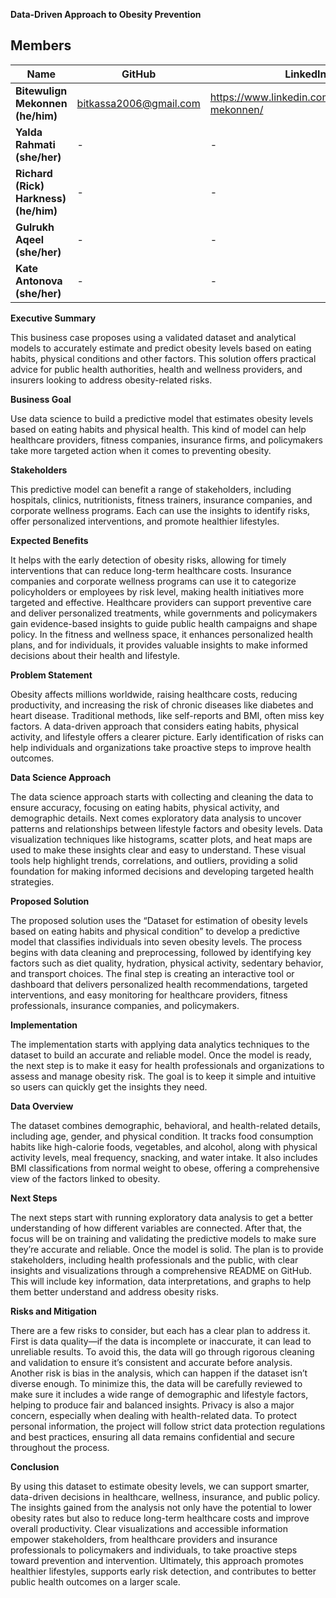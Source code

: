 **Data-Driven Approach to Obesity Prevention**

## Members

| Name                        | GitHub                                      | LinkedIn              |
|--------------------------------------------|-------------------------------------------------|--------------------------------------|
| **Bitewulign Mekonnen (he/him)**           |  [bitkassa2006@gmail.com](https://github.com/bitewulign)           | https://www.linkedin.com/in/bitewulign-mekonnen/ |
| **Yalda Rahmati (she/her)**                | -          | - |
| **Richard (Rick) Harkness) (he/him)**      | -              | - |
| **Gulrukh Aqeel (she/her)**                | -        | - |
| **Kate Antonova (she/her)**                | -        | -|

 
**Executive Summary**
 
This business case proposes using a validated dataset and analytical models to accurately estimate and predict obesity levels based on eating habits, physical conditions and other factors. This solution offers practical advice for public health authorities, health and wellness providers, and insurers looking to address obesity-related risks.

**Business Goal**
 
Use data science to build a predictive model that estimates obesity levels based on eating habits and physical health. This kind of model can help healthcare providers, fitness companies, insurance firms, and policymakers take more targeted action when it comes to preventing obesity.

**Stakeholders**
 
This predictive model can benefit a range of stakeholders, including hospitals, clinics, nutritionists, fitness trainers, insurance companies, and corporate wellness programs. Each can use the insights to identify risks, offer personalized interventions, and promote healthier lifestyles.

**Expected Benefits**
 
It helps with the early detection of obesity risks, allowing for timely interventions that can reduce long-term healthcare costs. Insurance companies and corporate wellness programs can use it to categorize policyholders or employees by risk level, making health initiatives more targeted and effective. Healthcare providers can support preventive care and deliver personalized treatments, while governments and policymakers gain evidence-based insights to guide public health campaigns and shape policy. In the fitness and wellness space, it enhances personalized health plans, and for individuals, it provides valuable insights to make informed decisions about their health and lifestyle.

**Problem Statement**
 
Obesity affects millions worldwide, raising healthcare costs, reducing productivity, and increasing the risk of chronic diseases like diabetes and heart disease. Traditional methods, like self-reports and BMI, often miss key factors. A data-driven approach that considers eating habits, physical activity, and lifestyle offers a clearer picture. Early identification of risks can help individuals and organizations take proactive steps to improve health outcomes.

**Data Science Approach**
 
The data science approach starts with collecting and cleaning the data to ensure accuracy, focusing on eating habits, physical activity, and demographic details. Next comes exploratory data analysis to uncover patterns and relationships between lifestyle factors and obesity levels. Data visualization techniques like histograms, scatter plots, and heat maps are used to make these insights clear and easy to understand. These visual tools help highlight trends, correlations, and outliers, providing a solid foundation for making informed decisions and developing targeted health strategies.

**Proposed Solution**
 
The proposed solution uses the “Dataset for estimation of obesity levels based on eating habits and physical condition” to develop a predictive model that classifies individuals into seven obesity levels. The process begins with data cleaning and preprocessing, followed by identifying key factors such as diet quality, hydration, physical activity, sedentary behavior, and transport choices. The final step is creating an interactive tool or dashboard that delivers personalized health recommendations, targeted interventions, and easy monitoring for healthcare providers, fitness professionals, insurance companies, and policymakers.

**Implementation**
 
The implementation starts with applying data analytics techniques to the dataset to build an accurate and reliable model. Once the model is ready, the next step is to make it easy for health professionals and organizations to assess and manage obesity risk. The goal is to keep it simple and intuitive so users can quickly get the insights they need.

**Data Overview**
 
The dataset combines demographic, behavioral, and health-related details, including age, gender, and physical condition. It tracks food consumption habits like high-calorie foods, vegetables, and alcohol, along with physical activity levels, meal frequency, snacking, and water intake. It also includes BMI classifications from normal weight to obese, offering a comprehensive view of the factors linked to obesity.

**Next Steps**
 
The next steps start with running exploratory data analysis to get a better understanding of how different variables are connected. After that, the focus will be on training and validating the predictive models to make sure they’re accurate and reliable. Once the model is solid. The plan is to provide stakeholders, including health professionals and the public, with clear insights and visualizations through a comprehensive README on GitHub. This will include key information, data interpretations, and graphs to help them better understand and address obesity risks.

**Risks and Mitigation**
 
There are a few risks to consider, but each has a clear plan to address it. First is data quality—if the data is incomplete or inaccurate, it can lead to unreliable results. To avoid this, the data will go through rigorous cleaning and validation to ensure it’s consistent and accurate before analysis. Another risk is bias in the analysis, which can happen if the dataset isn’t diverse enough. To minimize this, the data will be carefully reviewed to make sure it includes a wide range of demographic and lifestyle factors, helping to produce fair and balanced insights. Privacy is also a major concern, especially when dealing with health-related data. To protect personal information, the project will follow strict data protection regulations and best practices, ensuring all data remains confidential and secure throughout the process.

**Conclusion**

By using this dataset to estimate obesity levels, we can support smarter, data-driven decisions in healthcare, wellness, insurance, and public policy. The insights gained from the analysis not only have the potential to lower obesity rates but also to reduce long-term healthcare costs and improve overall productivity. Clear visualizations and accessible information empower stakeholders, from healthcare providers and insurance professionals to policymakers and individuals, to take proactive steps toward prevention and intervention. Ultimately, this approach promotes healthier lifestyles, supports early risk detection, and contributes to better public health outcomes on a larger scale.
